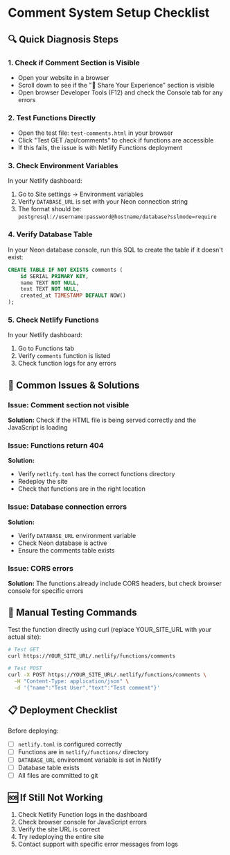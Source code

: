 # Comment System Setup Checklist

## 🔍 Quick Diagnosis Steps

### 1. Check if Comment Section is Visible
- Open your website in a browser
- Scroll down to see if the "💬 Share Your Experience" section is visible
- Open browser Developer Tools (F12) and check the Console tab for any errors

### 2. Test Functions Directly
- Open the test file: `test-comments.html` in your browser
- Click "Test GET /api/comments" to check if functions are accessible
- If this fails, the issue is with Netlify Functions deployment

### 3. Check Environment Variables
In your Netlify dashboard:
1. Go to Site settings → Environment variables
2. Verify `DATABASE_URL` is set with your Neon connection string
3. The format should be: `postgresql://username:password@hostname/database?sslmode=require`

### 4. Verify Database Table
In your Neon database console, run this SQL to create the table if it doesn't exist:
```sql
CREATE TABLE IF NOT EXISTS comments (
    id SERIAL PRIMARY KEY,
    name TEXT NOT NULL,
    text TEXT NOT NULL,
    created_at TIMESTAMP DEFAULT NOW()
);
```

### 5. Check Netlify Functions
In your Netlify dashboard:
1. Go to Functions tab
2. Verify `comments` function is listed
3. Check function logs for any errors

## 🚨 Common Issues & Solutions

### Issue: Comment section not visible
**Solution:** Check if the HTML file is being served correctly and the JavaScript is loading

### Issue: Functions return 404
**Solution:** 
- Verify `netlify.toml` has the correct functions directory
- Redeploy the site
- Check that functions are in the right location

### Issue: Database connection errors
**Solution:**
- Verify `DATABASE_URL` environment variable
- Check Neon database is active
- Ensure the comments table exists

### Issue: CORS errors
**Solution:** The functions already include CORS headers, but check browser console for specific errors

## 🔧 Manual Testing Commands

Test the function directly using curl (replace YOUR_SITE_URL with your actual site):

```bash
# Test GET
curl https://YOUR_SITE_URL/.netlify/functions/comments

# Test POST
curl -X POST https://YOUR_SITE_URL/.netlify/functions/comments \
  -H "Content-Type: application/json" \
  -d '{"name":"Test User","text":"Test comment"}'
```

## 📋 Deployment Checklist

Before deploying:
- [ ] `netlify.toml` is configured correctly
- [ ] Functions are in `netlify/functions/` directory
- [ ] `DATABASE_URL` environment variable is set in Netlify
- [ ] Database table exists
- [ ] All files are committed to git

## 🆘 If Still Not Working

1. Check Netlify Function logs in the dashboard
2. Check browser console for JavaScript errors
3. Verify the site URL is correct
4. Try redeploying the entire site
5. Contact support with specific error messages from logs
